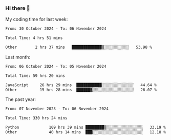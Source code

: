 ### Hi there 👋

My coding time for last week:

<!--START_SECTION:week-->

```txt
From: 30 October 2024 - To: 06 November 2024

Total Time: 4 hrs 51 mins

Other        2 hrs 37 mins   █████████████▒░░░░░░░░░░░   53.98 %
```

<!--END_SECTION:week-->

Last month:

<!--START_SECTION:month-->

```txt
From: 06 October 2024 - To: 05 November 2024

Total Time: 59 hrs 20 mins

JavaScript     26 hrs 29 mins  ███████████░░░░░░░░░░░░░░   44.64 %
Other          15 hrs 28 mins  ██████▓░░░░░░░░░░░░░░░░░░   26.07 %
```

<!--END_SECTION:month-->

The past year:

<!--START_SECTION:year-->

```txt
From: 07 November 2023 - To: 06 November 2024

Total Time: 330 hrs 24 mins

Python             109 hrs 39 mins ████████▒░░░░░░░░░░░░░░░░   33.19 %
Other              40 hrs 14 mins  ███░░░░░░░░░░░░░░░░░░░░░░   12.18 %
```

<!--END_SECTION:year-->
